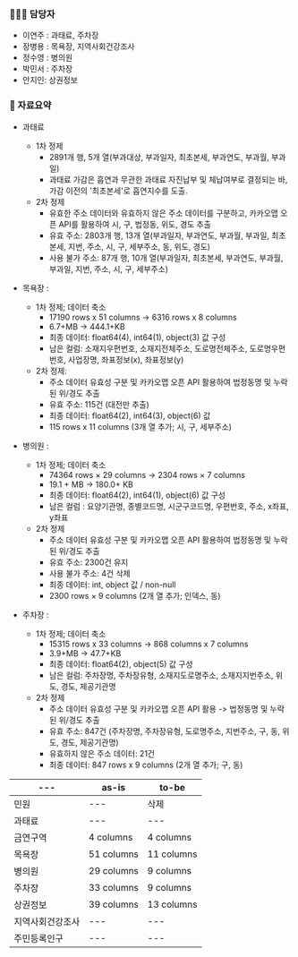### 🧑‍🤝‍🧑 담당자
 - 이연주 : 과태료, 주차장
 - 장병용 : 목욕장, 지역사회건강조사
 - 정수영 : 병의원
 - 박민서 : 주차장
 - 안지인: 상권정보

### 📌 자료요약
- 과태료
  - 1차 정제
    - 2891개 행, 5개 열(부과대상, 부과일자, 최초본세, 부과연도, 부과월, 부과일)
    - 과태료 가감은 흡연과 무관한 과태료 자진납부 및 체납여부로 결정되는 바, 가감 이전의 '최초본세'로 흡연지수를 도출. 
  - 2차 정제
    - 유효한 주소 데이터와 유효하지 않은 주소 데이터를 구분하고, 카카오맵 오픈 API를 활용하여 시, 구, 법정동, 위도, 경도 추출
    - 유효 주소: 2803개 행, 13개 열(부과일자, 부과연도, 부과월, 부과일, 최초본세, 지번, 주소, 시, 구, 세부주소, 동, 위도, 경도)
    - 사용 불가 주소: 87개 행, 10개 열(부과일자, 최초본세, 부과연도, 부과월, 부과일, 지번, 주소, 시, 구, 세부주소)
     
- 목욕장 : 
  - 1차 정제; 데이터 축소
    - 17190 rows x 51 columns -> 6316 rows x 8 columns 
    - 6.7+MB -> 444.1+KB
    - 최종 데이터: float64(4), int64(1), object(3) 값 구성
    - 남은 컬럼: 소재지우편번호, 소재지전체주소, 도로명전체주소, 도로명우편번호, 사업장명, 좌표정보(x), 좌표정보(y)
  - 2차 정제: 
    - 주소 데이터 유효성 구분 및 카카오맵 오픈 API 활용하여 법정동명 및 누락된 위/경도 추출
    - 유효 주소: 115건 (대전만 추출)
    - 최종 데이터: float64(2), int64(3), object(6) 값
    - 115 rows x 11 columns (3개 열 추가; 시, 구, 세부주소)
   

- 병의원 :
  - 1차 정제; 데이터 축소
    - 74364 rows × 29 columns  →  2304 rows × 7 columns
    - 19.1 + MB →  180.0+ KB
    - 최종 데이터: float64(2), int64(1), object(6) 값 구성
    - 남은 컬럼 : 요양기관명, 종별코드명, 시군구코드명, 우편번호, 주소, x좌표, y좌표
  - 2차 정제
    - 주소 데이터 유효성 구분 및 카카오맵 오픈 API 활용하여 법정동명 및 누락된 위/경도 추출
    - 유효 주소: 2300건 유지
    - 사용 불가 주소: 4건 삭제
    - 최종 데이터: int, object 값 / non-null 
    - 2300 rows × 9 columns (2개 열 추가; 인덱스, 동)

- 주차장 :
  - 1차 정제; 데이터 축소
    - 15315 rows x 33 columns -> 868 columns x 7 columns
    - 3.9+MB -> 47.7+KB
    - 최종 데이터: float64(2), object(5) 값 구성
    - 남은 컬럼: 주차장명, 주차장유형, 소재지도로명주소, 소재지지번주소, 위도, 경도, 제공기관명
  - 2차 정제
    - 주소 데이터 유효성 구분 및 카카오맵 오픈 API 활용 -> 법정동명 및 누락된 위/경도 추출
    - 유효 주소: 847건 (주차장명, 주차장유형, 도로명주소, 지번주소, 구, 동, 위도, 경도, 제공기관명)
    - 유효하지 않은 주소 데이터: 21건
    - 최종 데이터: 847 rows x 9 columns (2개 열 추가; 구, 동)
  
  
| --- | as-is | to-be |
| --- | --- | --- |
| 민원 | --- | 삭제 |
| 과태료 | --- | --- |
| 금연구역 | 4 columns | 4 columns |
| 목욕장 | 51 columns | 11 columns |
| 병의원 | 29 columns | 9 columns |
| 주차장 | 33 columns | 9 columns |
| 상권정보 | 39 columns | 13 columns |
| 지역사회건강조사 | --- | --- |
| 주민등록인구 | --- | --- |
